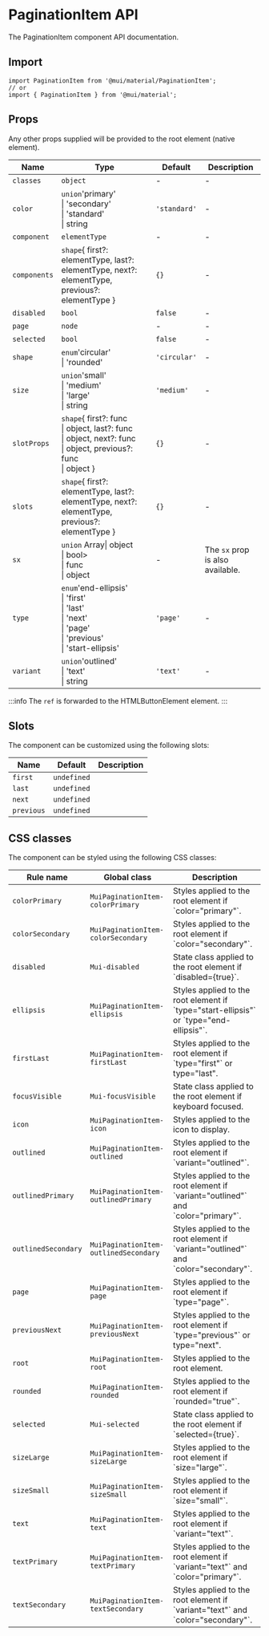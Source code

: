 # PaginationItem API

The PaginationItem component API documentation.

## Import

```
import PaginationItem from '@mui/material/PaginationItem';
// or
import { PaginationItem } from '@mui/material';
```

## Props

Any other props supplied will be provided to the root element (native element).

| Name | Type | Default | Description |
| --- | --- | --- | --- |
| `classes` | `object` | - | - |
| `color` | `union`'primary'<br>\| 'secondary'<br>\| 'standard'<br>\| string | `'standard'` | - |
| `component` | `elementType` | - | - |
| `components` | `shape`{ first?: elementType, last?: elementType, next?: elementType, previous?: elementType } | `{}` | - |
| `disabled` | `bool` | `false` | - |
| `page` | `node` | - | - |
| `selected` | `bool` | `false` | - |
| `shape` | `enum`'circular'<br>\| 'rounded' | `'circular'` | - |
| `size` | `union`'small'<br>\| 'medium'<br>\| 'large'<br>\| string | `'medium'` | - |
| `slotProps` | `shape`{ first?: func<br>\| object, last?: func<br>\| object, next?: func<br>\| object, previous?: func<br>\| object } | `{}` | - |
| `slots` | `shape`{ first?: elementType, last?: elementType, next?: elementType, previous?: elementType } | `{}` | - |
| `sx` | `union` Array\| object<br>\| bool><br>\| func<br>\| object | - | The `sx` prop is also available. |
| `type` | `enum`'end-ellipsis'<br>\| 'first'<br>\| 'last'<br>\| 'next'<br>\| 'page'<br>\| 'previous'<br>\| 'start-ellipsis' | `'page'` | - |
| `variant` | `union`'outlined'<br>\| 'text'<br>\| string | `'text'` | - |

:::info
The `ref` is forwarded to the HTMLButtonElement element.
:::

## Slots

The component can be customized using the following slots:

| Name | Default | Description |
| --- | --- | --- |
| `first` | `undefined` |  |
| `last` | `undefined` |  |
| `next` | `undefined` |  |
| `previous` | `undefined` |  |

## CSS classes

The component can be styled using the following CSS classes:

| Rule name | Global class | Description |
| --- | --- | --- |
| `colorPrimary` | `MuiPaginationItem-colorPrimary` | Styles applied to the root element if \`color="primary"\`. |
| `colorSecondary` | `MuiPaginationItem-colorSecondary` | Styles applied to the root element if \`color="secondary"\`. |
| `disabled` | `Mui-disabled` | State class applied to the root element if \`disabled={true}\`. |
| `ellipsis` | `MuiPaginationItem-ellipsis` | Styles applied to the root element if \`type="start-ellipsis"\` or \`type="end-ellipsis"\`. |
| `firstLast` | `MuiPaginationItem-firstLast` | Styles applied to the root element if \`type="first"\` or type="last". |
| `focusVisible` | `Mui-focusVisible` | State class applied to the root element if keyboard focused. |
| `icon` | `MuiPaginationItem-icon` | Styles applied to the icon to display. |
| `outlined` | `MuiPaginationItem-outlined` | Styles applied to the root element if \`variant="outlined"\`. |
| `outlinedPrimary` | `MuiPaginationItem-outlinedPrimary` | Styles applied to the root element if \`variant="outlined"\` and \`color="primary"\`. |
| `outlinedSecondary` | `MuiPaginationItem-outlinedSecondary` | Styles applied to the root element if \`variant="outlined"\` and \`color="secondary"\`. |
| `page` | `MuiPaginationItem-page` | Styles applied to the root element if \`type="page"\`. |
| `previousNext` | `MuiPaginationItem-previousNext` | Styles applied to the root element if \`type="previous"\` or type="next". |
| `root` | `MuiPaginationItem-root` | Styles applied to the root element. |
| `rounded` | `MuiPaginationItem-rounded` | Styles applied to the root element if \`rounded="true"\`. |
| `selected` | `Mui-selected` | State class applied to the root element if \`selected={true}\`. |
| `sizeLarge` | `MuiPaginationItem-sizeLarge` | Styles applied to the root element if \`size="large"\`. |
| `sizeSmall` | `MuiPaginationItem-sizeSmall` | Styles applied to the root element if \`size="small"\`. |
| `text` | `MuiPaginationItem-text` | Styles applied to the root element if \`variant="text"\`. |
| `textPrimary` | `MuiPaginationItem-textPrimary` | Styles applied to the root element if \`variant="text"\` and \`color="primary"\`. |
| `textSecondary` | `MuiPaginationItem-textSecondary` | Styles applied to the root element if \`variant="text"\` and \`color="secondary"\`. |